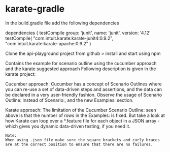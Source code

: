 # karate-gradle
In the build.gradle file add the following dependencies 
  
  dependencies {
    testCompile group: 'junit', name: 'junit', version: '4.12'
    testCompile(
            "com.intuit.karate:karate-junit4:0.9.2",
            "com.intuit.karate:karate-apache:0.9.2"
    ) 
    
    
 Clone the api-playground project from github > install and start using npm
 
 Contains the example for scenario outline using the cucumber approach and the karate suggested approach
  Following description is given in the karate project:
 
 Cucumber approach:
      Cucumber has a concept of Scenario Outlines where you can re-use a set of data-driven steps and assertions, and the data can be     declared in a very user-friendly fashion. Observe the usage of Scenario Outline: instead of Scenario:, and the new Examples: section.
  
  Karate approach:
    The limitation of the Cucumber Scenario Outline: seen above is that the number of rows in the Examples: is fixed. But take a look at how Karate can loop over a *.feature file for each object in a JSON array - which gives you dynamic data-driven testing, if you need it. 
    
    Note:
    When using .json file make sure the square brackets and curly braces are at the correct position to ensure that there are no failures.
    
